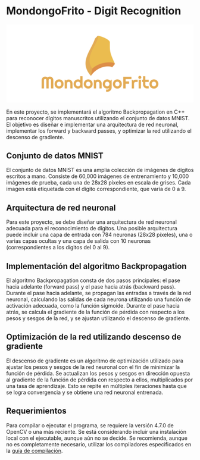 # MondongoFrito - Digit Recognition

![Logo](/page/logo.png)


En este proyecto, se implementará el algoritmo Backpropagation en C++ para reconocer dígitos manuscritos utilizando el conjunto de datos MNIST. El objetivo es diseñar e implementar una arquitectura de red neuronal, implementar los forward y backward passes, y optimizar la red utilizando el descenso de gradiente.

## Conjunto de datos MNIST

El conjunto de datos MNIST es una amplia colección de imágenes de dígitos escritos a mano. Consiste de 60,000 imágenes de entrenamiento y 10,000 imágenes de prueba, cada una de 28x28 píxeles en escala de grises. Cada imagen está etiquetada con el dígito correspondiente, que varía de 0 a 9.

## Arquitectura de red neuronal

Para este proyecto, se debe diseñar una arquitectura de red neuronal adecuada para el reconocimiento de dígitos. Una posible arquitectura puede incluir una capa de entrada con 784 neuronas (28x28 píxeles), una o varias capas ocultas y una capa de salida con 10 neuronas (correspondientes a los dígitos del 0 al 9).

## Implementación del algoritmo Backpropagation

El algoritmo Backpropagation consta de dos pasos principales: el pase hacia adelante (forward pass) y el pase hacia atrás (backward pass). Durante el pase hacia adelante, se propagan las entradas a través de la red neuronal, calculando las salidas de cada neurona utilizando una función de activación adecuada, como la función sigmoide. Durante el pase hacia atrás, se calcula el gradiente de la función de pérdida con respecto a los pesos y sesgos de la red, y se ajustan utilizando el descenso de gradiente.

## Optimización de la red utilizando descenso de gradiente

El descenso de gradiente es un algoritmo de optimización utilizado para ajustar los pesos y sesgos de la red neuronal con el fin de minimizar la función de pérdida. Se actualizan los pesos y sesgos en dirección opuesta al gradiente de la función de pérdida con respecto a ellos, multiplicados por una tasa de aprendizaje. Esto se repite en múltiples iteraciones hasta que se logra convergencia y se obtiene una red neuronal entrenada.

## Requerimientos

Para compilar o ejecutar el programa, se requiere la versión 4.7.0 de OpenCV o una más reciente. Se está considerando incluir una instalación local con el ejecutable, aunque aún no se decide. Se recomienda, aunque no es completamente necesario, utilizar los compiladores especificados en la [guía de compilación](/COMPILINGSETUP.md).